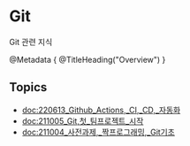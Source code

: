 # Git

Git 관련 지식

@Metadata {
   @TitleHeading("Overview")
}

## Topics
- <doc:220613_Github_Actions,_CI,_CD,_자동화>
- <doc:211005_Git,첫_팀프로젝트_시작>
- <doc:211004_사전과제,_짝프로그래밍,_Git기초>